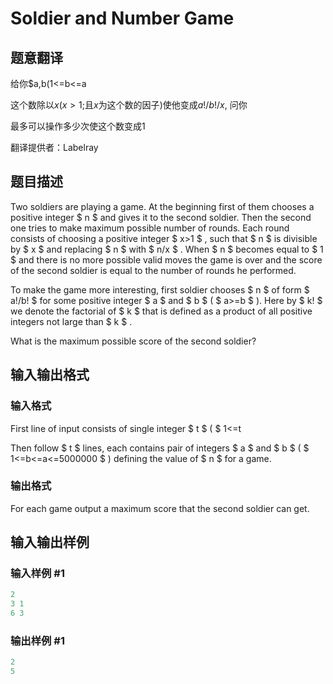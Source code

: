 # Soldier and Number Game

## 题意翻译

给你$a,b(1<=b<=a

这个数除以$x(x>1;$且$x$为这个数的因子$)$使他变成$a!/b!/x$, 问你

最多可以操作多少次使这个数变成$1$

翻译提供者：Labelray

## 题目描述

Two soldiers are playing a game. At the beginning first of them chooses a positive integer $ n $ and gives it to the second soldier. Then the second one tries to make maximum possible number of rounds. Each round consists of choosing a positive integer $ x&gt;1 $ , such that $ n $ is divisible by $ x $ and replacing $ n $ with $ n/x $ . When $ n $ becomes equal to $ 1 $ and there is no more possible valid moves the game is over and the score of the second soldier is equal to the number of rounds he performed.

To make the game more interesting, first soldier chooses $ n $ of form $ a!/b! $ for some positive integer $ a $ and $ b $ ( $ a>=b $ ). Here by $ k! $ we denote the factorial of $ k $ that is defined as a product of all positive integers not large than $ k $ .

What is the maximum possible score of the second soldier?

## 输入输出格式

### 输入格式

First line of input consists of single integer $ t $ ( $ 1<=t

Then follow $ t $ lines, each contains pair of integers $ a $ and $ b $ ( $ 1<=b<=a<=5000000 $ ) defining the value of $ n $ for a game.

### 输出格式

For each game output a maximum score that the second soldier can get.

## 输入输出样例

### 输入样例 #1

```cpp
2
3 1
6 3

```
### 输出样例 #1

```cpp
2
5

```
